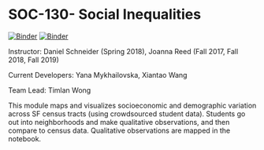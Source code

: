 # SOC-130- Social Inequalities
[![Binder](https://beta.mybinder.org/badge.svg)](https://mybinder.org/v2/gh/http%3A%2F%2Fdatahub.berkeley.edu%2Fuser-redirect%2Finteract%3Faccount%3Dds-modules%26repo%3DSOC-130AC%26branch%3Dmaster%26path%3D/master)
[![Binder](https://img.shields.io/badge/Launch-UCB%20Datahub-blue.svg)](http://datahub.berkeley.edu/user-redirect/interact?account=ds-modules&repo=SOC-130AC&branch=master&path=
) 

<p>Instructor: Daniel Schneider (Spring 2018), Joanna Reed (Fall 2017, Fall 2018, Fall 2019)</p>
<p>Current Developers: Yana Mykhailovska, Xiantao Wang</p>
<p>Team Lead: Timlan Wong</p>

<p> This module maps and visualizes socioeconomic and demographic variation across SF census tracts (using crowdsourced student data). Students go out into neighborhoods and make qualitative observations, and then compare to census data. Qualitative observations are mapped in the notebook.</p>


